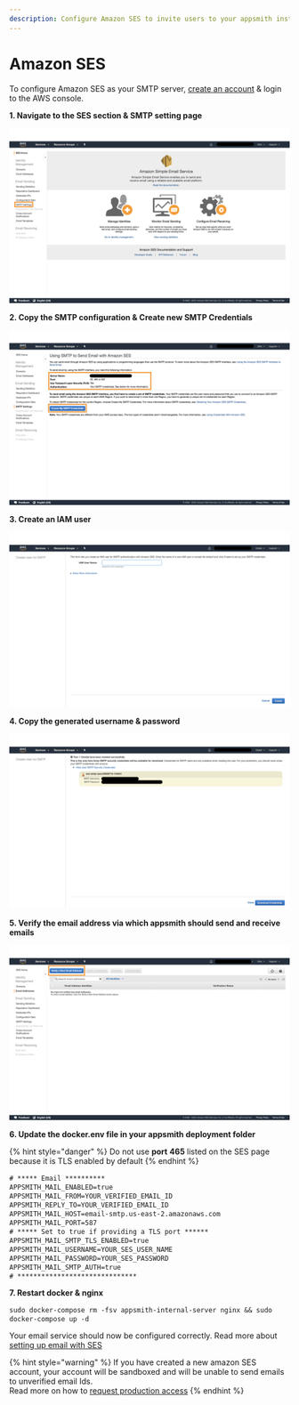 ```yaml
---
description: Configure Amazon SES to invite users to your appsmith installation
---
```


# Amazon SES

To configure Amazon SES as your SMTP server, [create an account](https://aws.amazon.com/console/) & login to the AWS console.

**1. Navigate to the SES section & SMTP setting page**

![Click to expand](../../.gitbook/assets/aws-ses.png)

**2. Copy the SMTP configuration & Create new SMTP Credentials**

![Click to expand](../../.gitbook/assets/aws-smtp-config.png)

**3. Create an IAM user**

![Click to expand](../../.gitbook/assets/aws-ses-iam.png)

**4. Copy the generated username & password**

![Click to expand](../../.gitbook/assets/aws-smtp-creds.png)

**5. Verify the email address via which appsmith should send and receive emails**

![](../../.gitbook/assets/aws-verify-email.png)

  
**6. Update the docker.env file in your appsmith deployment folder**

{% hint style="danger" %}
Do not use **port** **465** listed on the SES page because it is TLS enabled by default
{% endhint %}

```text
# ***** Email **********
APPSMITH_MAIL_ENABLED=true
APPSMITH_MAIL_FROM=YOUR_VERIFIED_EMAIL_ID
APPSMITH_REPLY_TO=YOUR_VERIFIED_EMAIL_ID
APPSMITH_MAIL_HOST=email-smtp.us-east-2.amazonaws.com
APPSMITH_MAIL_PORT=587
# ***** Set to true if providing a TLS port ******
APPSMITH_MAIL_SMTP_TLS_ENABLED=true
APPSMITH_MAIL_USERNAME=YOUR_SES_USER_NAME
APPSMITH_MAIL_PASSWORD=YOUR_SES_PASSWORD
APPSMITH_MAIL_SMTP_AUTH=true
# ******************************
```

**7. Restart docker & nginx**

```text
sudo docker-compose rm -fsv appsmith-internal-server nginx && sudo docker-compose up -d 
```

Your email service should now be configured correctly. Read more about [setting up email with SES](https://docs.aws.amazon.com/ses/latest/DeveloperGuide/send-email-set-up.html)

{% hint style="warning" %}
If you have created a new amazon SES account, your account will be sandboxed and will be unable to send emails to unverified email Ids.   
Read more on how to [request production access](https://docs.aws.amazon.com/ses/latest/DeveloperGuide/request-production-access.html)
{% endhint %}

